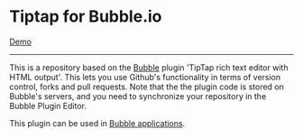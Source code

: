 # Tiptap for Bubble.io

[Demo](https://tiptap-demo.bubbleapps.io/version-test/doc/demo)



---

This is a repository based on the [Bubble](https://bubble.io) plugin 'TipTap rich text editor with HTML output'. This lets you use Github's functionality in terms of version control, forks and pull requests. Note that the the plugin code is stored on Bubble's servers, and you need to synchronize your repository in the Bubble Plugin Editor. 

 This plugin can be used in [Bubble applications](https://bubble.io).
